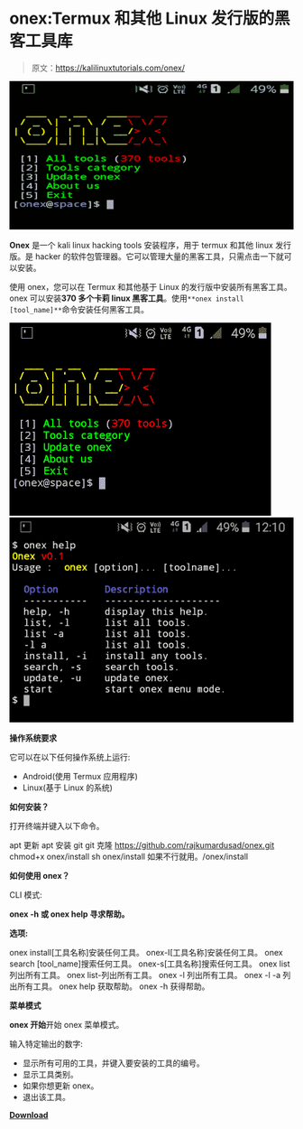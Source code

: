 # onex:Termux 和其他 Linux 发行版的黑客工具库

> 原文：<https://kalilinuxtutorials.com/onex/>

[![Onex : A Library Of Hacking Tools For Termux And Other Linux Distributions](img/1e33d390ce479efa1aa3c746be50794c.png "Onex : A Library Of Hacking Tools For Termux And Other Linux Distributions")](https://1.bp.blogspot.com/-QGr51DkSj3c/XxxQ_MxLbmI/AAAAAAAAHEc/BuGnkgirVzAxJfCE1Sd1oakKInvF_gE5ACLcBGAsYHQ/s1600/Screenshot_2019-12-01-12-09-26-1%25281%2529.png)

**Onex** 是一个 kali linux hacking tools 安装程序，用于 termux 和其他 linux 发行版。是 hacker 的软件包管理器。它可以管理大量的黑客工具，只需点击一下就可以安装。

使用 onex，您可以在 Termux 和其他基于 Linux 的发行版中安装所有黑客工具。onex 可以安装**370 多个卡莉 linux 黑客工具**。使用`**onex install [tool_name]**`命令安装任何黑客工具。

![](img/fb8173a96db644c77f174038961b238d.png)![](img/0f10dbc93d22d9f804082e7ea4b98726.png)

**操作系统要求**

它可以在以下任何操作系统上运行:

*   Android(使用 Termux 应用程序)
*   Linux(基于 Linux 的系统)

**如何安装？**

打开终端并键入以下命令。

apt 更新
apt 安装 git
git 克隆 https://github.com/rajkumardusad/onex.git
chmod+x onex/install
sh onex/install 如果不行就用。/onex/install

**如何使用 onex？**

CLI 模式:

**onex -h 或 onex help 寻求帮助。**

**选项:**

onex install[工具名称]安装任何工具。
onex-I[工具名称]安装任何工具。
onex search [tool_name]搜索任何工具。
onex-s[工具名称]搜索任何工具。
onex list 列出所有工具。
onex list-列出所有工具。
onex -l 列出所有工具。
onex -l -a 列出所有工具。
onex help 获取帮助。
onex -h 获得帮助。

**菜单模式**

**onex 开始**开始 onex 菜单模式。

输入特定输出的数字:

*   显示所有可用的工具，并键入要安装的工具的编号。
*   显示工具类别。
*   如果你想更新 onex。
*   退出该工具。

[**Download**](https://github.com/rajkumardusad/onex)